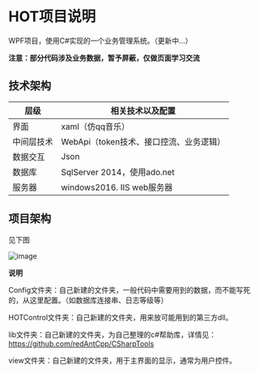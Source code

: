# HOT项目说明
WPF项目，使用C#实现的一个业务管理系统。（更新中...）

**注意：部分代码涉及业务数据，暂予屏蔽，仅做页面学习交流**

## 技术架构
|  层级   | 相关技术以及配置 |
|  ----  | ----  |
|界面|xaml（仿qq音乐）|
|中间层技术|WebApi（token技术、接口控流、业务逻辑）|
|数据交互|Json|
|数据库|SqlServer 2014，使用ado.net|
|服务器|windows2016. IIS web服务器|
## 项目架构
见下图

![image](https://user-images.githubusercontent.com/45525918/142761693-0a8563d7-6a1a-4d65-96ae-55c64b09665d.png)

**说明**

Config文件夹：自己新建的文件夹，一般代码中需要用到的数据，而不能写死的，从这里配置。（如数据库连接串、日志等级等）

HOTControl文件夹：自己新建的文件夹，用来放可能用到的第三方dll。

lib文件夹：自己新建的文件夹，为自己整理的c#帮助库，详情见：https://github.com/redAntCpp/CSharpTools

view文件夹：自己新建的文件夹，用于主界面的显示，通常为用户控件。
